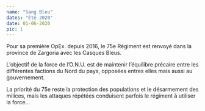 ```yaml
---
name: "Sang Bleu"
dates: "Été 2020"
date: 01-06-2020
pic: 1
---
```

Pour sa première OpEx. depuis 2016, le 75e Régiment est renvoyé dans la province de Zargoria avec les Casques Bleus.

 L’objectif de la force de l’O.N.U. est de maintenir l’équilibre précaire entre les différentes factions du Nord du pays, opposées entres elles mais aussi au gouvernement.

 La priorité du 75e reste la protection des populations et le désarmement des milices, mais les attaques répétées conduisent parfois le régiment à utiliser la force…

